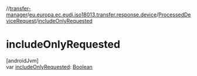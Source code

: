//[transfer-manager](../../../index.md)/[eu.europa.ec.eudi.iso18013.transfer.response.device](../index.md)/[ProcessedDeviceRequest](index.md)/[includeOnlyRequested](include-only-requested.md)

# includeOnlyRequested

[androidJvm]\
var [includeOnlyRequested](include-only-requested.md): [Boolean](https://kotlinlang.org/api/latest/jvm/stdlib/kotlin-stdlib/kotlin/-boolean/index.html)
